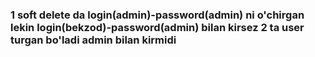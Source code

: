 ### 1 soft delete da login(admin)-password(admin) ni o'chirgan lekin login(bekzod)-password(admin) bilan kirsez 2 ta user turgan bo'ladi admin bilan kirmidi